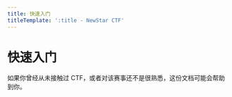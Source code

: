 ```yaml
---
title: 快速入门
titleTemplate: ':title - NewStar CTF'
---
```


# 快速入门

如果你曾经从未接触过 CTF，或者对该赛事还不是很熟悉，这份文档可能会帮助到你。
